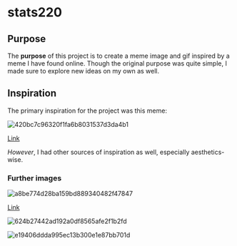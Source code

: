 # stats220


## Purpose

The **purpose** of this project is to create a meme image and gif inspired by a meme I have found online. Though the original purpose was quite simple, I made sure to explore new ideas on my own as well.

## Inspiration

The primary inspiration for the project was this meme:

![420bc7c96320f1fa6b8031537d3da4b1](https://github.com/amelie-prentice/stats220/assets/163201054/2741e26f-b79f-42aa-9cef-6cc400cf1ebf)

[Link](https://www.pinterest.nz/pin/28499410135472491/)

*However*, I had other sources of inspiration as well, especially aesthetics-wise.

### Further images

![a8be774d28ba159bd889340482f47847](https://github.com/amelie-prentice/stats220/assets/163201054/18da91bf-e171-4c15-a828-10e23b728bee)

[Link](https://www.pinterest.nz/pin/393853929934737302/)

![624b27442ad192a0df8565afe2f1b2fd](https://github.com/amelie-prentice/stats220/assets/163201054/f2e5d13a-ce5c-4f1d-879c-e9dc2d782eef)



![e19406ddda995ec13b300e1e87bb701d](https://github.com/amelie-prentice/stats220/assets/163201054/861ba30d-5174-4042-9249-3694869e1eb6)
